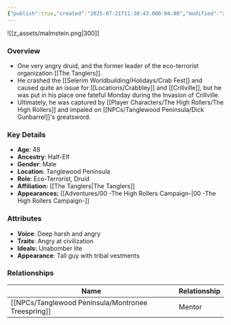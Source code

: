 ```yaml
---
{"publish":true,"created":"2025-07-21T11:30:43.000-04:00","modified":"2025-09-05T08:49:25.705-04:00","published":"2025-09-05T08:49:25.705-04:00","cssclasses":"","Age":"48","Ancestry":["Half-Elf"],"Gender":"Male","Location":["Tanglewood Peninsula"],"Role":["Eco-Terrorist, Druid"],"Affiliation":["[[The Tanglers]]"],"Appearances":["[[00 -The High Rollers Campaign-]]"]}
---
```



![[z_assets/malmstein.png|300]]

### Overview
- One very angry druid, and the former leader of the eco-terrorist organization [[The Tanglers]]. 
- He crashed the [[Selerim Worldbuilding/Holidays/Crab Fest]] and caused quite an issue for [[Locations/Crabbley]] and [[Crillville]], but he was put in his place one fateful Monday during the Invasion of Crillville.
- Ultimately, he was captured by [[Player Characters/The High Rollers/The High Rollers]] and impaled on [[NPCs/Tanglewood Peninsula/Dick Gunbarrel]]'s greatsword.

### Key Details
- **Age**: 48
- **Ancestry**: Half-Elf
- **Gender**: Male
- **Location**: Tanglewood Peninsula
- **Role**: Eco-Terrorist, Druid
- **Affiliation:** [[The Tanglers\|The Tanglers]]
- **Appearances:** [[Adventures/00 -The High Rollers Campaign-\|00 -The High Rollers Campaign-]]

### Attributes
- **Voice**: Deep harsh and angry
- **Traits**: Angry at civilization
- **Ideals:** Unabomber lite
- **Appearance**: Tall guy with tribal vestments

### Relationships

| Name                     | Relationship |
| ------------------------ | ------------ |
| [[NPCs/Tanglewood Peninsula/Montronee Treespring]] | Mentor       |

